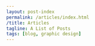 ```yaml
---
layout: post-index
permalink: /articles/index.html
/title: Articles
tagline: A List of Posts
tags: [blog, graphic design]
---
```

